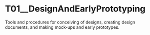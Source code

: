 # T01__DesignAndEarlyPrototyping
Tools and procedures for conceiving of designs, creating design documents, and making mock-ups and early prototypes.
